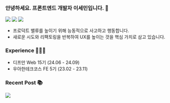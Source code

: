 ### 안녕하세요. 프론트엔드 개발자 이세민입니다. 👋

<a href="mailto:semnil5202@gmail.com"><img src="https://img.shields.io/badge/Gmail-D14836?style=for-the-badge&logo=Gmail&logoColor=white"/></a>
<a href="https://velog.io/@semnil5202/posts" target="_blank"><img src="https://img.shields.io/badge/Velog-00C689?style=for-the-badge&logo=Velog&logoColor=white"/></a>
<a href="https://se-een.vercel.app/" target="_blank"><img src="https://img.shields.io/badge/Portfolio-2A392F?style=for-the-badge&logo=ReadTheDocs&logoColor=white"/></a>

- 프로덕트 밸류를 높이기 위해 능동적으로 사고하고 행동합니다.
- 새로운 시도와 리팩토링을 반복하여 UX를 높이는 것을 핵심 가치로 삼고 있습니다.

### Experience 🧑🏻‍💻

- 디프만 Web 15기 (24.06 - 24.09)
- 우아한테크코스 FE 5기 (23.02 - 23.11)

### Recent Post 📚
<a href="https://velog-readme-stats.vercel.app/api/redirect?name=semnil5202"><img src="https://velog-readme-stats.vercel.app/api?name=semnil5202"></a>
